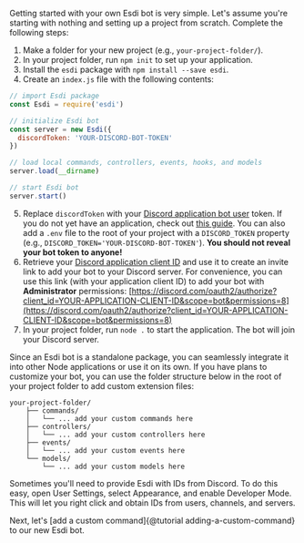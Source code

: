 Getting started with your own Esdi bot is very simple. Let's assume you're starting with nothing and setting up a project from scratch. Complete the following steps:

1. Make a folder for your new project (e.g., `your-project-folder/`).
2. In your project folder, run `npm init` to set up your application.
3. Install the `esdi` package with `npm install --save esdi`.
4. Create an `index.js` file with the following contents:

```js
// import Esdi package
const Esdi = require('esdi')

// initialize Esdi bot
const server = new Esdi({
  discordToken: 'YOUR-DISCORD-BOT-TOKEN'
})

// load local commands, controllers, events, hooks, and models
server.load(__dirname)

// start Esdi bot
server.start()
```

5. Replace `discordToken` with your [Discord application bot user](https://discord.com/developers/applications) token. If you do not yet have an application, check out [this guide](https://discordjs.guide/preparations/setting-up-a-bot-application.html). You can also add a `.env` file to the root of your project with a `DISCORD_TOKEN` property (e.g., `DISCORD_TOKEN='YOUR-DISCORD-BOT-TOKEN'`). **You should not reveal your bot token to anyone!**
6. Retrieve your [Discord application client ID](https://discord.com/developers/applications) and use it to create an invite link to add your bot to your Discord server. For convenience, you can use this link (with your application client ID) to add your bot with **Administrator** permissions: [https://discord.com/oauth2/authorize?client_id=YOUR-APPLICATION-CLIENT-ID&scope=bot&permissions=8](https://discord.com/oauth2/authorize?client_id=YOUR-APPLICATION-CLIENT-ID&scope=bot&permissions=8)
7. In your project folder, run `node .` to start the application. The bot will join your Discord server.

Since an Esdi bot is a standalone package, you can seamlessly integrate it into other Node applications or use it on its own. If you have plans to customize your bot, you can use the folder structure below in the root of your project folder to add custom extension files:

```
your-project-folder/
    ├── commands/
    │   └── ... add your custom commands here
    ├── controllers/
    │   └── ... add your custom controllers here
    ├── events/
    │   └── ... add your custom events here
    └── models/
        └── ... add your custom models here
```

Sometimes you'll need to provide Esdi with IDs from Discord. To do this easy, open User Settings, select Appearance, and enable Developer Mode. This will let you right click and obtain IDs from users, channels, and servers.

Next, let's [add a custom command]{@tutorial adding-a-custom-command} to our new Esdi bot.